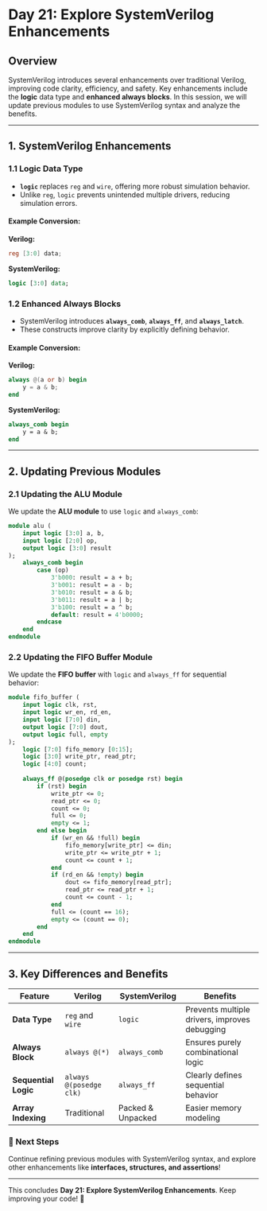 # Day 21: Explore SystemVerilog Enhancements

## Overview
SystemVerilog introduces several enhancements over traditional Verilog, improving code clarity, efficiency, and safety. Key enhancements include the **logic** data type and **enhanced always blocks**. In this session, we will update previous modules to use SystemVerilog syntax and analyze the benefits.

---

## 1. SystemVerilog Enhancements
### 1.1 Logic Data Type
- **`logic`** replaces `reg` and `wire`, offering more robust simulation behavior.
- Unlike `reg`, `logic` prevents unintended multiple drivers, reducing simulation errors.

#### Example Conversion:
**Verilog:**
```verilog
reg [3:0] data;
```
**SystemVerilog:**
```systemverilog
logic [3:0] data;
```

### 1.2 Enhanced Always Blocks
- SystemVerilog introduces **`always_comb`**, **`always_ff`**, and **`always_latch`**.
- These constructs improve clarity by explicitly defining behavior.

#### Example Conversion:
**Verilog:**
```verilog
always @(a or b) begin
    y = a & b;
end
```
**SystemVerilog:**
```systemverilog
always_comb begin
    y = a & b;
end
```

---

## 2. Updating Previous Modules
### 2.1 Updating the ALU Module
We update the **ALU module** to use `logic` and `always_comb`:
```systemverilog
module alu (
    input logic [3:0] a, b,
    input logic [2:0] op,
    output logic [3:0] result
);
    always_comb begin
        case (op)
            3'b000: result = a + b;
            3'b001: result = a - b;
            3'b010: result = a & b;
            3'b011: result = a | b;
            3'b100: result = a ^ b;
            default: result = 4'b0000;
        endcase
    end
endmodule
```

### 2.2 Updating the FIFO Buffer Module
We update the **FIFO buffer** with `logic` and `always_ff` for sequential behavior:
```systemverilog
module fifo_buffer (
    input logic clk, rst,
    input logic wr_en, rd_en,
    input logic [7:0] din,
    output logic [7:0] dout,
    output logic full, empty
);
    logic [7:0] fifo_memory [0:15];
    logic [3:0] write_ptr, read_ptr;
    logic [4:0] count;
    
    always_ff @(posedge clk or posedge rst) begin
        if (rst) begin
            write_ptr <= 0;
            read_ptr <= 0;
            count <= 0;
            full <= 0;
            empty <= 1;
        end else begin
            if (wr_en && !full) begin
                fifo_memory[write_ptr] <= din;
                write_ptr <= write_ptr + 1;
                count <= count + 1;
            end
            if (rd_en && !empty) begin
                dout <= fifo_memory[read_ptr];
                read_ptr <= read_ptr + 1;
                count <= count - 1;
            end
            full <= (count == 16);
            empty <= (count == 0);
        end
    end
endmodule
```

---

## 3. Key Differences and Benefits
| Feature | Verilog | SystemVerilog | Benefits |
|---------|--------|--------------|----------|
| **Data Type** | `reg` and `wire` | `logic` | Prevents multiple drivers, improves debugging |
| **Always Block** | `always @(*)` | `always_comb` | Ensures purely combinational logic |
| **Sequential Logic** | `always @(posedge clk)` | `always_ff` | Clearly defines sequential behavior |
| **Array Indexing** | Traditional | Packed & Unpacked | Easier memory modeling |

### 🚀 Next Steps
Continue refining previous modules with SystemVerilog syntax, and explore other enhancements like **interfaces, structures, and assertions**!

---

This concludes **Day 21: Explore SystemVerilog Enhancements**. Keep improving your code! 🚀

